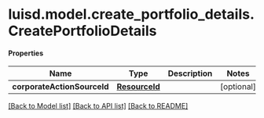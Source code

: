 # luisd.model.create_portfolio_details.CreatePortfolioDetails

#### Properties
Name | Type | Description | Notes
------------ | ------------- | ------------- | -------------
**corporateActionSourceId** | [**ResourceId**](ResourceId.md) |  | [optional] 

[[Back to Model list]](../../README.md#documentation-for-models) [[Back to API list]](../../README.md#documentation-for-api-endpoints) [[Back to README]](../../README.md)


